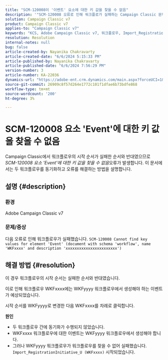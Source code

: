 ```yaml
---
title: "SCM-120008이 '이벤트' 요소에 대한 키 값을 찾을 수 없음"
description: '"SCM-120008 오류로 인해 워크플로가 실패하는 Campaign Classic 문제를 해결하는 방법 알아보기 "이벤트" 요소에 대한 키 값을 찾을 수 없음"'
solution: Campaign Classic v7
product: Campaign Classic v7
applies-to: "Campaign Classic v7"
keywords: "KCS, Adobe Campaign Classic v7, 워크플로우, Import_RegistrationInitiative_U, 오류, 문제 해결, ACC, 찾기, 키 값, SCM-120008"
resolution: Resolution
internal-notes: null
bug: false
article-created-by: Nayanika Chakravarty
article-created-date: "6/6/2024 5:15:33 PM"
article-published-by: Nayanika Chakravarty
article-published-date: "6/6/2024 7:56:29 PM"
version-number: 3
article-number: KA-22036
dynamics-url: "https://adobe-ent.crm.dynamics.com/main.aspx?forceUCI=1&pagetype=entityrecord&etn=knowledgearticle&id=fd68fe5e-2824-ef11-840a-00224809adb3"
source-git-commit: 26909c8f57d264e1772c101f1dfae6b73bdfe868
workflow-type: tm+mt
source-wordcount: '200'
ht-degree: 3%

---
```


# SCM-120008 요소 &#39;Event&#39;에 대한 키 값을 찾을 수 없음


Campaign Classic에서 워크플로우의 시작 순서가 실패한 순서와 반대였으므로 *SCM-120008 요소 &#39;Event&#39;에 대한 키 값을 찾을 수 없음*오류가 발생합니다. 이 문서에서는 두 워크플로우를 동기화하고 오류를 해결하는 방법을 설명합니다.

## 설명 {#description}


### <b>환경</b>

Adobe Campaign Classic v7

### <b>문제/증상</b>

다음 오류로 인해 워크플로우가 실패했습니다.
`SCM-120008 Cannot find key values for element 'Event' (document with schema 'workflow', name 'WKFxxxx' and description 'xxxxxxxxxxxxxxxxxxxxxxx')`

## 해결 방법 {#resolution}


이 경우 워크플로우의 시작 순서는 실패한 순서와 반대였습니다.

이로 인해 워크플로우 WKFxxxx에는 WKFyyyy 워크플로우에서 생성해야 하는 이벤트가 예상되었습니다.

시작 순서를 WKFyyyy로 변경한 다음 WKFxxxx를 차례로 클릭합니다.

<b>원인</b>

- 두 워크플로우 간에 동기화가 수행되지 않았습니다.
- WKFxxxx 워크플로우에 대한 이벤트는 WKFyyyy 워크플로우에서 생성해야 합니다.
- 그러나 WKFyyyy 워크플로우가 워크플로우를 찾을 수 없어 실패했습니다. `Import_RegistrationInitiative_U (WKFxxxx)` 시작되었습니다.



